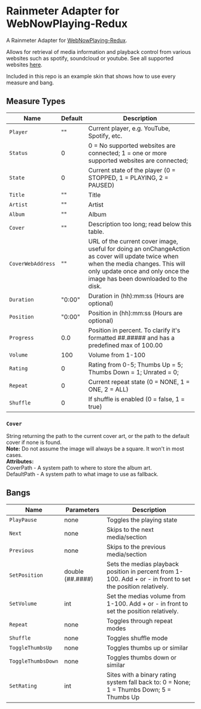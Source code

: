 # Rainmeter Adapter for WebNowPlaying-Redux
A Rainmeter Adapter for [WebNowPlaying-Redux](https://github.com/keifufu/WebNowPlaying-Redux).

Allows for retrieval of media information and playback control from various websites such as spotify, soundcloud or youtube. See all supported websites [here](https://github.com/keifufu/WebNowPlaying-Redux).

Included in this repo is an example skin that shows how to use every measure and bang.

## Measure Types
Name | Default | Description
--- | --- | ---
`Player` | "" | Current player, e.g. YouTube, Spotify, etc.
`Status` | 0 | 0 = No supported websites are connected; 1 = one or more supported websites are connected;
`State` | 0 | Current state of the player (0 = STOPPED, 1 = PLAYING, 2 = PAUSED) 
`Title` | "" | Title
`Artist` | "" | Artist
`Album` | "" | Album
`Cover` | "" | Description too long; read below this table.
`CoverWebAddress` | "" | URL of the current cover image, useful for doing an onChangeAction as cover will update twice when when the media changes. This will only update once and only once the image has been downloaded to the disk.
`Duration` | "0:00" | Duration in (hh):mm:ss (Hours are optional)
`Position` | "0:00" | Position in (hh):mm:ss (Hours are optional)
`Progress` | 0.0 | Position in percent. To clarify it's formatted ##.##### and has a predefined max of 100.00
`Volume` | 100 | Volume from 1-100
`Rating` | 0 | Rating from 0-5; Thumbs Up = 5; Thumbs Down = 1; Unrated = 0;
`Repeat` | 0 | Current repeat state (0 = NONE, 1 = ONE, 2 = ALL)
`Shuffle` | 0 | If shuffle is enabled (0 = false, 1 = true)

### `Cover`
String returning the path to the current cover art, or the path to the default cover if none is found.  
**Note:** Do not assume the image will always be a square. It won't in most cases.  
**Attributes:**  
CoverPath - A system path to where to store the album art.  
DefaultPath - A system path to what image to use as fallback.

## Bangs
Name | Parameters | Description
--- | --- | ---
`PlayPause` | none | Toggles the playing state
`Next` | none | Skips to the next media/section
`Previous` | none | Skips to the previous media/section
`SetPosition` | double (##.####) | Sets the medias playback position in percent from 1-100. Add + or - in front to set the position relatively.
`SetVolume` | int | Set the medias volume from 1-100. Add + or - in front to set the position relatively.
`Repeat` | none | Toggles through repeat modes
`Shuffle` | none | Toggles shuffle mode
`ToggleThumbsUp` | none | Toggles thumbs up or similar
`ToggleThumbsDown` | none | Toggles thumbs down or similar
`SetRating` | int | Sites with a binary rating system fall back to: 0 = None; 1 = Thumbs Down; 5 = Thumbs Up
